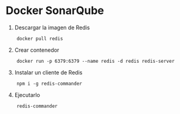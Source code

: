 # Docker SonarQube

1. Descargar la imagen de Redis

```
    docker pull redis
```

2. Crear contenedor

```
    docker run -p 6379:6379 --name redis -d redis redis-server
```

3. Instalar un cliente de Redis

```
    npm i -g redis-commander
```

4. Ejecutarlo

```
    redis-commander
```
